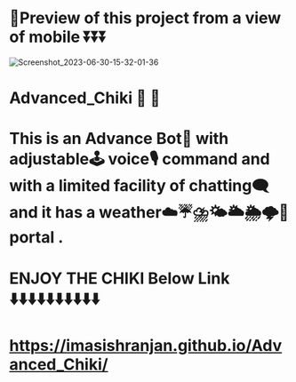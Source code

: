 
# 📸Preview of this project from a view of mobile ⏬⏬⏬

![Screenshot_2023-06-30-15-32-01-36](https://github.com/imasishranjan/Advanced_Chiki/assets/116077389/5e2cc61d-5ad2-4e2c-ab33-fa071ca6fd3f)
# Advanced_Chiki 🤖 👾
# This is an Advance Bot👾 with adjustable🕹️ voice🎙️ command and with a limited facility of chatting🗨️ and it has a weather☁️☔⛈️🌤️🌥️🌦️🌩️🌈 portal .


# ENJOY THE CHIKI Below Link ⬇️⬇️⬇️⬇️⬇️⬇️⬇️⬇️⬇️⬇️

# https://imasishranjan.github.io/Advanced_Chiki/

